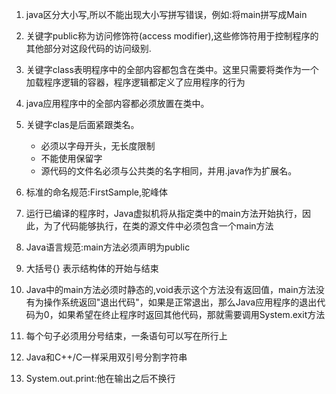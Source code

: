 1. java区分大小写,所以不能出现大小写拼写错误，例如:将main拼写成Main
        
2. 关键字public称为访问修饰符(access modifier),这些修饰符用于控制程序的其他部分对这段代码的访问级别.

3. 关键字class表明程序中的全部内容都包含在类中。这里只需要将类作为一个加载程序逻辑的容器，程序逻辑都定义了应用程序的行为

4. java应用程序中的全部内容都必须放置在类中。

5. 关键字clas是后面紧跟类名。
    - 必须以字母开头，无长度限制
    - 不能使用保留字
    - 源代码的文件名必须与公共类的名字相同，并用.java作为扩展名。

6. 标准的命名规范:FirstSample,驼峰体
    
7. 运行已编译的程序时，Java虚拟机将从指定类中的main方法开始执行，因此，为了代码能够执行，在类的源文件中必须包含一个main方法

8. Java语言规范:main方法必须声明为public

9. 大括号{} 表示结构体的开始与结束

10. Java中的main方法必须时静态的,void表示这个方法没有返回值，main方法没有为操作系统返回"退出代码"，如果是正常退出，那么Java应用程序的退出代码为0，如果希望在终止程序时返回其他代码，那就需要调用System.exit方法

11. 每个句子必须用分号结束，一条语句可以写在所行上

12. Java和C++/C一样采用双引号分割字符串

13. System.out.print:他在输出之后不换行




